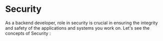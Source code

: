 # Security
As a backend developer, role in security is crucial in ensuring the integrity and safety of the applications and systems you work on. Let's see the concepts of Security :

